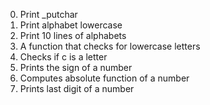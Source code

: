 0. Print _putchar
1. Print alphabet lowercase
2. Print 10 lines of alphabets
3. A function that checks for lowercase letters
4. Checks if c is a letter
5. Prints the sign of a number
6. Computes absolute function of a number
7. Prints last digit of a number
